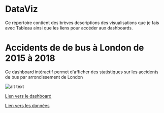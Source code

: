 # DataViz
Ce répertoire contient des brèves descriptions des visualisations que je fais avec Tableau ainsi que les liens pour accéder aux dashboards.

# Accidents de de bus à London de 2015 à 2018
Ce dashboard intéractif permet d'afficher des statistiques sur les accidents de bus par arrondissement de London

![alt text](https://github.com/MohamedElWaghf/DataViz/Screenshot/London_bus.jpg?raw=true)

[Lien vers le dashboard](https://public.tableau.com/views/FirstDataViz_16208895104190/Interactivedashboard?:language=en&:display_count=y&:origin=viz_share_link)

[Lien vers les données](https://data.world/makeovermonday/2018w51)
